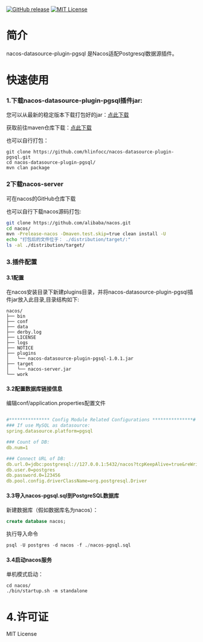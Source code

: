 [![GitHub release](https://img.shields.io/github/v/tag/hlinfocc/nacos-datasource-plugin-pgsql.svg?label=%E6%9C%80%E6%96%B0%E7%89%88%E6%9C%AC)](https://github.com/hlinfocc/nacos-datasource-plugin-pgsql/releases)
[![MIT License](https://img.shields.io/github/license/hlinfocc/nacos-datasource-plugin-pgsql)](https://github.com/hlinfocc/nacos-datasource-plugin-pgsql/blob/master/LICENSE)

# 简介

nacos-datasource-plugin-pgsql 是Nacos适配Postgresql数据源插件。

# 快速使用

### 1.下载nacos-datasource-plugin-pgsql插件jar:

您可以从最新的稳定版本下载打包好的jar：[点此下载](https://github.com/hlinfocc/nacos-datasource-plugin-pgsql/releases "点此下载")

获取前往maven仓库下载：[点此下载](https://search.maven.org/artifact/net.hlinfo/nacos-datasource-plugin-pgsql "点此下载")

也可以自行打包：

```
git clone https://github.com/hlinfocc/nacos-datasource-plugin-pgsql.git
cd nacos-datasource-plugin-pgsql/
mvn clan package
```

### 2下载nacos-server 

可在nacos的GitHub仓库下载

也可以自行下载nacos源码打包:

```sh
git clone https://github.com/alibaba/nacos.git
cd nacos/
mvn -Prelease-nacos -Dmaven.test.skip=true clean install -U 
echo "打包后的文件位于： ./distribution/target/:"
ls -al ./distribution/target/
```

### 3.插件配置

#### 3.1配置

在nacos安装目录下新建plugins目录，并将nacos-datasource-plugin-pgsql插件jar放入此目录,目录结构如下:

```
nacos/
├── bin
├── conf
├── data
├── derby.log
├── LICENSE
├── logs
├── NOTICE
├── plugins
│   └── nacos-datasource-plugin-pgsql-1.0.1.jar
├── target
│   └── nacos-server.jar
└── work
```

#### 3.2配置数据库链接信息

编辑conf/application.properties配置文件

```yml

#*************** Config Module Related Configurations ***************#
### If use MySQL as datasource:
spring.datasource.platform=pgsql

### Count of DB:
db.num=1

### Connect URL of DB:
db.url.0=jdbc:postgresql://127.0.0.1:5432/nacos?tcpKeepAlive=true&reWriteBatchedInserts=true&ApplicationName=nacos_java
db.user.0=postgres
db.password.0=123456
db.pool.config.driverClassName=org.postgresql.Driver

```

#### 3.3导入nacos-pgsql.sql到PostgreSQL数据库

新建数据库（假如数据库名为nacos）：

```sql
create database nacos;
```

执行导入命令

```sql
psql -U postgres -d nacos -f ./nacos-pgsql.sql
```

#### 3.4启动nacos服务

单机模式启动：

```
cd nacos/
./bin/startup.sh -m standalone
```

# 4.许可证
MIT License 
